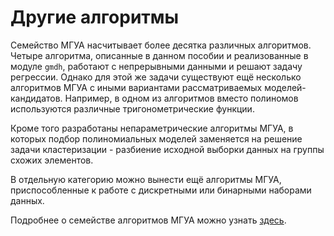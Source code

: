# Другие алгоритмы

Семейство МГУА насчитывает более десятка различных алгоритмов. Четыре алгоритма, описанные в данном пособии и реализованные в модуле `gmdh`, работают с непрерывными данными и решают задачу регрессии. Однако для этой же задачи существуют ещё несколько алгоритмов МГУА с иными вариантами рассматриваемых моделей-кандидатов. Например, в одном из алгоритмов вместо полиномов используются различные тригонометрические функции.

Кроме того разработаны непараметрические алгоритмы МГУА, в которых подбор полиномиальных моделей заменяется на решение задачи кластеризации - разбиение исходной выборки данных на группы схожих элементов. 

В отдельную категорию можно вынести ещё алгоритмы МГУА, приспособленные к работе с дискретными или бинарными наборами данных.

Подробнее о семействе алгоритмов МГУА можно узнать [здесь](http://www.gmdh.net/GMDH_alg.htm).